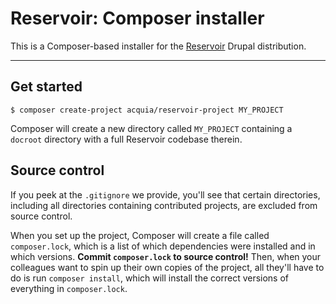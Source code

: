 # Reservoir: Composer installer



This is a Composer-based installer for the [Reservoir](https://github.com/acquia/reservoir) Drupal distribution.

---

## Get started
```
$ composer create-project acquia/reservoir-project MY_PROJECT
```
Composer will create a new directory called `MY_PROJECT` containing a `docroot` directory with a full Reservoir codebase therein.

## Source control
If you peek at the `.gitignore` we provide, you'll see that certain directories, including all directories containing contributed projects, are excluded from source control.

When you set up the project, Composer will create a file called `composer.lock`, which is a list of which dependencies were installed and in which versions. **Commit `composer.lock` to source control!** Then, when your colleagues want to spin up their own copies of the project, all they'll have to do is run `composer install`, which will install the correct versions of everything in `composer.lock`.
